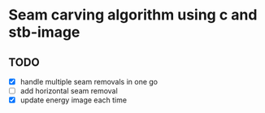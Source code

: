 # Seam carving algorithm using c and stb-image

## TODO

- [x] handle multiple seam removals in one go
- [ ] add horizontal seam removal
- [x] update energy image each time
